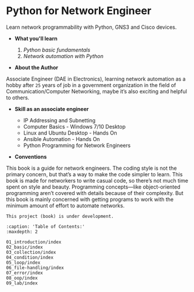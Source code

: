# Python for Network Engineer

Learn network programmability with Python, GNS3 and Cisco devices.

- **What you'll learn**

  1. *Python basic fundamentals*
  2. *Network automation with Python*

- **About the Author**

Associate Engineer (DAE in Electronics),  learning network automation as a hobby after `25` years of job in a government organization in the field of Communication/Computer Networking, maybe it’s also exciting and helpful to others.

- **Skill as an associate engineer**

  - IP Addressing and Subnetting
  - Computer Basics - Windows 7/10 Desktop
  - Linux and Ubuntu Desktop - Hands On
  - Ansible Automation - Hands On
  - Python Programming for Network Engineers

- **Conventions**

This book is a guide for network engineers. The coding style is not the primary concern, but that’s a way to make the code simpler to learn. This book is made for networkers to write casual code, so there’s not much time spent on style and beauty. Programming concepts—like object-oriented programming aren’t covered with details because of their complexity. But this book is mainly concerned with getting programs to work with the minimum amount of effort to automate networks.

```{warning}
This project (book) is under development.
```

```{toctree}
:caption: 'Table of Contents:'
:maxdepth: 2

01_introduction/index
02_basic/index
03_collection/index
04_condition/index
05_loop/index
06_file-handling/index
07_error/index
08_oop/index
09_lab/index
```
